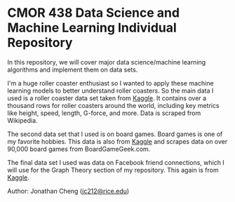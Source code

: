 # CMOR 438 Data Science and Machine Learning Individual Repository

In this repository, we will cover major data science/machine learning algorithms and implement them on data sets. 

I'm a huge roller coaster enthusiast so I wanted to apply these machine learning models to better understand roller coasters. So the main data I used is a roller coaster data set taken from [Kaggle](https://www.kaggle.com/datasets/robikscube/rollercoaster-database). It contains over a thousand rows for roller coasters around the world, including key metrics like height, speed, length, G-force, and more. Data is scraped from Wikipedia. 

The second data set that I used is on board games. Board games is one of my favorite hobbies. This data is also from [Kaggle](https://www.kaggle.com/datasets/sujaykapadnis/board-games/data) and scrapes data on over 90,000 board games from BoardGameGeek.com.

The final data set I used was data on Facebook friend connections, which I will use for the Graph Theory section of my repository. This again is from [Kaggle](https://www.kaggle.com/datasets/wolfram77/graphs-social/data).

Author: Jonathan Cheng (jc212@rice.edu)
